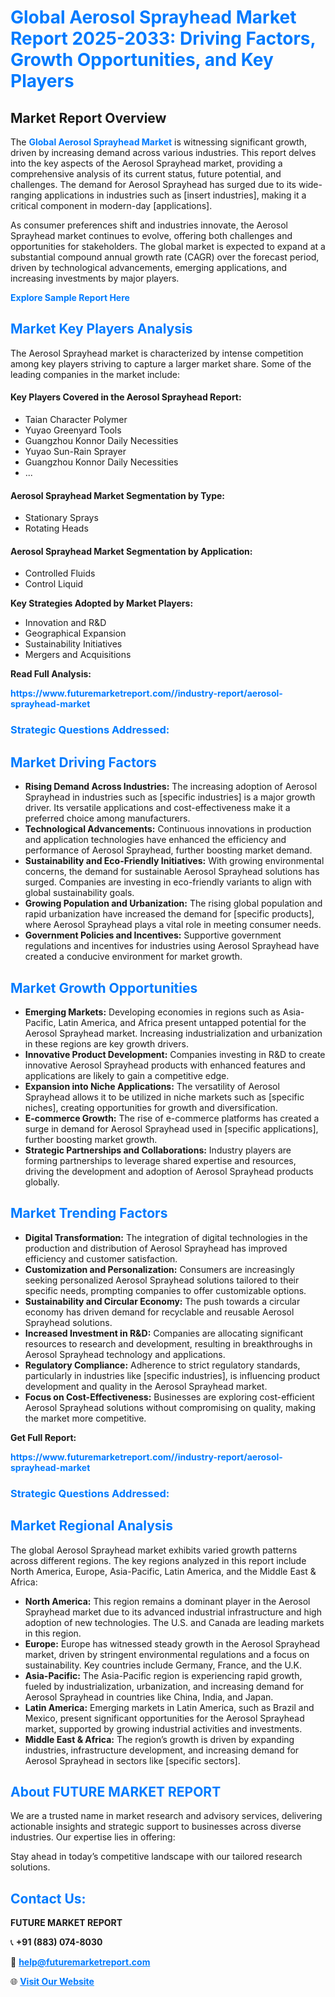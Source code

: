 <h1 style="color: #007BFF;">Global Aerosol Sprayhead Market Report 2025-2033: Driving Factors, Growth Opportunities, and Key Players</h1>

<section id="overview">
<h2>Market Report Overview</h2>
<p>The <a href="https://www.futuremarketreport.com//industry-report/aerosol-sprayhead-market" style="color: #007BFF; text-decoration: none;"><strong>Global Aerosol Sprayhead Market</strong></a> is witnessing significant growth, driven by increasing demand across various industries. This report delves into the key aspects of the Aerosol Sprayhead market, providing a comprehensive analysis of its current status, future potential, and challenges. The demand for Aerosol Sprayhead has surged due to its wide-ranging applications in industries such as [insert industries], making it a critical component in modern-day [applications].</p>
<p>As consumer preferences shift and industries innovate, the Aerosol Sprayhead market continues to evolve, offering both challenges and opportunities for stakeholders. The global market is expected to expand at a substantial compound annual growth rate (CAGR) over the forecast period, driven by technological advancements, emerging applications, and increasing investments by major players.</p>
</section>

<section id="overview">
<p><a href="https://www.futuremarketreport.com//request-sample/reportId=91254" style="color: #007BFF; text-decoration: none;"><strong>Explore Sample Report Here</strong></a></p>
</section>

<section id="key-players">
<h2 style="color: #007BFF;">Market Key Players Analysis</h2>
<p>The Aerosol Sprayhead market is characterized by intense competition among key players striving to capture a larger market share. Some of the leading companies in the market include:</p>
<h4>Key Players Covered in the Aerosol Sprayhead Report:</h4>
<ul><li>Taian Character Polymer</li><li>Yuyao Greenyard Tools</li><li>Guangzhou Konnor Daily Necessities</li><li>Yuyao Sun-Rain Sprayer</li><li>Guangzhou Konnor Daily Necessities</li><li>...</li></ul>
<h4>Aerosol Sprayhead Market Segmentation by Type:</h4>
<ul><li>Stationary Sprays</li><li>Rotating Heads</li></ul>

<h4>Aerosol Sprayhead Market Segmentation by Application:</h4>
<ul><li>Controlled Fluids</li><li>Control Liquid</li></ul>
<p><strong>Key Strategies Adopted by Market Players:</strong></p>
<ul>
<li>Innovation and R&D</li>
<li>Geographical Expansion</li>
<li>Sustainability Initiatives</li>
<li>Mergers and Acquisitions</li>
</ul>
</section>

<section>
<p><strong>Read Full Analysis: </strong></p><a href="https://www.futuremarketreport.com//industry-report/aerosol-sprayhead-market" style="color: #007BFF; text-decoration: none;"><strong>https://www.futuremarketreport.com//industry-report/aerosol-sprayhead-market</strong></a>
<h3 style="color: #007BFF;">Strategic Questions Addressed:</h3>
</section>

<section id="driving-factors">
<h2 style="color: #007BFF;">Market Driving Factors</h2>
<ul>
<li><strong>Rising Demand Across Industries:</strong> The increasing adoption of Aerosol Sprayhead in industries such as [specific industries] is a major growth driver. Its versatile applications and cost-effectiveness make it a preferred choice among manufacturers.</li>
<li><strong>Technological Advancements:</strong> Continuous innovations in production and application technologies have enhanced the efficiency and performance of Aerosol Sprayhead, further boosting market demand.</li>
<li><strong>Sustainability and Eco-Friendly Initiatives:</strong> With growing environmental concerns, the demand for sustainable Aerosol Sprayhead solutions has surged. Companies are investing in eco-friendly variants to align with global sustainability goals.</li>
<li><strong>Growing Population and Urbanization:</strong> The rising global population and rapid urbanization have increased the demand for [specific products], where Aerosol Sprayhead plays a vital role in meeting consumer needs.</li>
<li><strong>Government Policies and Incentives:</strong> Supportive government regulations and incentives for industries using Aerosol Sprayhead have created a conducive environment for market growth.</li>
</ul>
</section>

<section id="growth-opportunities">
<h2 style="color: #007BFF;">Market Growth Opportunities</h2>
<ul>
<li><strong>Emerging Markets:</strong> Developing economies in regions such as Asia-Pacific, Latin America, and Africa present untapped potential for the Aerosol Sprayhead market. Increasing industrialization and urbanization in these regions are key growth drivers.</li>
<li><strong>Innovative Product Development:</strong> Companies investing in R&D to create innovative Aerosol Sprayhead products with enhanced features and applications are likely to gain a competitive edge.</li>
<li><strong>Expansion into Niche Applications:</strong> The versatility of Aerosol Sprayhead allows it to be utilized in niche markets such as [specific niches], creating opportunities for growth and diversification.</li>
<li><strong>E-commerce Growth:</strong> The rise of e-commerce platforms has created a surge in demand for Aerosol Sprayhead used in [specific applications], further boosting market growth.</li>
<li><strong>Strategic Partnerships and Collaborations:</strong> Industry players are forming partnerships to leverage shared expertise and resources, driving the development and adoption of Aerosol Sprayhead products globally.</li>
</ul>
</section>

<section id="trending-factors">
<h2 style="color: #007BFF;">Market Trending Factors</h2>
<ul>
<li><strong>Digital Transformation:</strong> The integration of digital technologies in the production and distribution of Aerosol Sprayhead has improved efficiency and customer satisfaction.</li>
<li><strong>Customization and Personalization:</strong> Consumers are increasingly seeking personalized Aerosol Sprayhead solutions tailored to their specific needs, prompting companies to offer customizable options.</li>
<li><strong>Sustainability and Circular Economy:</strong> The push towards a circular economy has driven demand for recyclable and reusable Aerosol Sprayhead solutions.</li>
<li><strong>Increased Investment in R&D:</strong> Companies are allocating significant resources to research and development, resulting in breakthroughs in Aerosol Sprayhead technology and applications.</li>
<li><strong>Regulatory Compliance:</strong> Adherence to strict regulatory standards, particularly in industries like [specific industries], is influencing product development and quality in the Aerosol Sprayhead market.</li>
<li><strong>Focus on Cost-Effectiveness:</strong> Businesses are exploring cost-efficient Aerosol Sprayhead solutions without compromising on quality, making the market more competitive.</li>
</ul>
</section>

<section>
<p><strong>Get Full Report: </strong></p><a href="https://www.futuremarketreport.com//industry-report/aerosol-sprayhead-market" style="color: #007BFF; text-decoration: none;"><strong>https://www.futuremarketreport.com//industry-report/aerosol-sprayhead-market</strong></a>
<h3 style="color: #007BFF;">Strategic Questions Addressed:</h3>
</section>


<section id="regional-analysis">
<h2 style="color: #007BFF;">Market Regional Analysis</h2>
<p>The global Aerosol Sprayhead market exhibits varied growth patterns across different regions. The key regions analyzed in this report include North America, Europe, Asia-Pacific, Latin America, and the Middle East & Africa:</p>
<ul>
<li><strong>North America:</strong> This region remains a dominant player in the Aerosol Sprayhead market due to its advanced industrial infrastructure and high adoption of new technologies. The U.S. and Canada are leading markets in this region.</li>
<li><strong>Europe:</strong> Europe has witnessed steady growth in the Aerosol Sprayhead market, driven by stringent environmental regulations and a focus on sustainability. Key countries include Germany, France, and the U.K.</li>
<li><strong>Asia-Pacific:</strong> The Asia-Pacific region is experiencing rapid growth, fueled by industrialization, urbanization, and increasing demand for Aerosol Sprayhead in countries like China, India, and Japan.</li>
<li><strong>Latin America:</strong> Emerging markets in Latin America, such as Brazil and Mexico, present significant opportunities for the Aerosol Sprayhead market, supported by growing industrial activities and investments.</li>
<li><strong>Middle East & Africa:</strong> The region’s growth is driven by expanding industries, infrastructure development, and increasing demand for Aerosol Sprayhead in sectors like [specific sectors].</li>
</ul>
</section>

<footer>
<h2 style="color: #007BFF;">About FUTURE MARKET REPORT</h2>
<p>We are a trusted name in market research and advisory services, delivering actionable insights and strategic support to businesses across diverse industries. Our expertise lies in offering:</p>

<p>Stay ahead in today’s competitive landscape with our tailored research solutions.</p>

<h2 style="color: #007BFF;">Contact Us:</h2>
<p><strong>FUTURE MARKET REPORT</strong></p>
<p>📞 <strong>+91 (883) 074-8030</strong></p>
<p>📧 <strong><a href="mailto:help@futuremarketreport.com" style="color: #007BFF;">help@futuremarketreport.com</a></strong></p>
<p>🌐 <strong><a href="https://www.futuremarketreport.com/" style="color: #007BFF;">Visit Our Website</a></strong></p>
</footer>